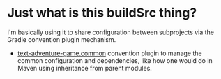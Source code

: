 # Just what is this buildSrc thing?

I'm basically using it to share configuration between subprojects via the Gradle convention plugin mechanism.

* [text-adventure-game.common](src/main/kotlin/text-adventure-game.common.gradle.kts) convention plugin to manage the common configuration and dependencies, like how one would do in Maven using inheritance from parent modules.
